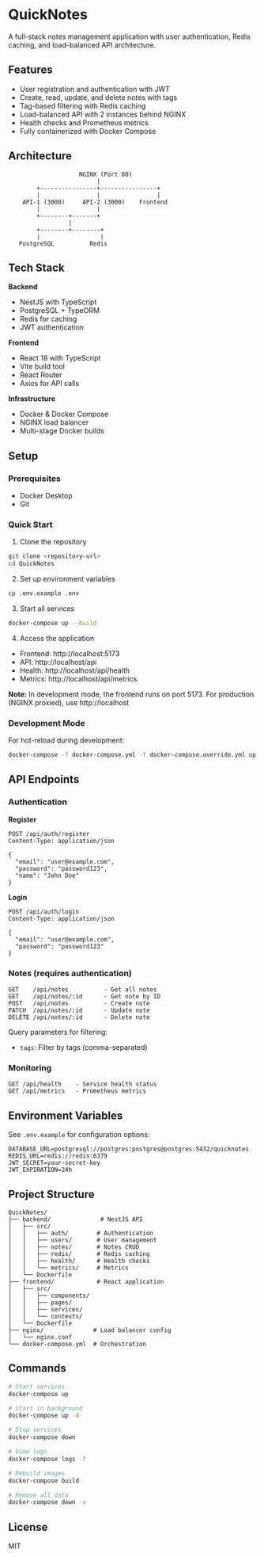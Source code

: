 # QuickNotes

A full-stack notes management application with user authentication, Redis caching, and load-balanced API architecture.

## Features

- User registration and authentication with JWT
- Create, read, update, and delete notes with tags
- Tag-based filtering with Redis caching
- Load-balanced API with 2 instances behind NGINX
- Health checks and Prometheus metrics
- Fully containerized with Docker Compose

## Architecture

```
                    NGINX (Port 80)
                         |
        +----------------+----------------+
        |                |                |
    API-1 (3000)     API-2 (3000)    Frontend
        |                |
        +--------+-------+
                 |
        +--------+--------+
        |                 |
   PostgreSQL          Redis
```

## Tech Stack

**Backend**

- NestJS with TypeScript
- PostgreSQL + TypeORM
- Redis for caching
- JWT authentication

**Frontend**

- React 18 with TypeScript
- Vite build tool
- React Router
- Axios for API calls

**Infrastructure**

- Docker & Docker Compose
- NGINX load balancer
- Multi-stage Docker builds

## Setup

### Prerequisites

- Docker Desktop
- Git

### Quick Start

1. Clone the repository

```bash
git clone <repository-url>
cd QuickNotes
```

2. Set up environment variables

```bash
cp .env.example .env
```

3. Start all services

```bash
docker-compose up --build
```

4. Access the application

- Frontend: http://localhost:5173
- API: http://localhost/api
- Health: http://localhost/api/health
- Metrics: http://localhost/api/metrics

**Note:** In development mode, the frontend runs on port 5173. For production (NGINX proxied), use http://localhost

### Development Mode

For hot-reload during development:

```bash
docker-compose -f docker-compose.yml -f docker-compose.override.yml up
```

## API Endpoints

### Authentication

**Register**

```
POST /api/auth/register
Content-Type: application/json

{
  "email": "user@example.com",
  "password": "password123",
  "name": "John Doe"
}
```

**Login**

```
POST /api/auth/login
Content-Type: application/json

{
  "email": "user@example.com",
  "password": "password123"
}
```

### Notes (requires authentication)

```
GET    /api/notes          - Get all notes
GET    /api/notes/:id      - Get note by ID
POST   /api/notes          - Create note
PATCH  /api/notes/:id      - Update note
DELETE /api/notes/:id      - Delete note
```

Query parameters for filtering:

- `tags`: Filter by tags (comma-separated)

### Monitoring

```
GET /api/health    - Service health status
GET /api/metrics   - Prometheus metrics
```

## Environment Variables

See `.env.example` for configuration options:

```
DATABASE_URL=postgresql://postgres:postgres@postgres:5432/quicknotes
REDIS_URL=redis://redis:6379
JWT_SECRET=your-secret-key
JWT_EXPIRATION=24h
```

## Project Structure

```
QuickNotes/
├── backend/              # NestJS API
│   ├── src/
│   │   ├── auth/        # Authentication
│   │   ├── users/       # User management
│   │   ├── notes/       # Notes CRUD
│   │   ├── redis/       # Redis caching
│   │   ├── health/      # Health checks
│   │   └── metrics/     # Metrics
│   └── Dockerfile
├── frontend/            # React application
│   ├── src/
│   │   ├── components/
│   │   ├── pages/
│   │   ├── services/
│   │   └── contexts/
│   └── Dockerfile
├── nginx/              # Load balancer config
│   └── nginx.conf
└── docker-compose.yml  # Orchestration
```

## Commands

```bash
# Start services
docker-compose up

# Start in background
docker-compose up -d

# Stop services
docker-compose down

# View logs
docker-compose logs -f

# Rebuild images
docker-compose build

# Remove all data
docker-compose down -v
```

## License

MIT
